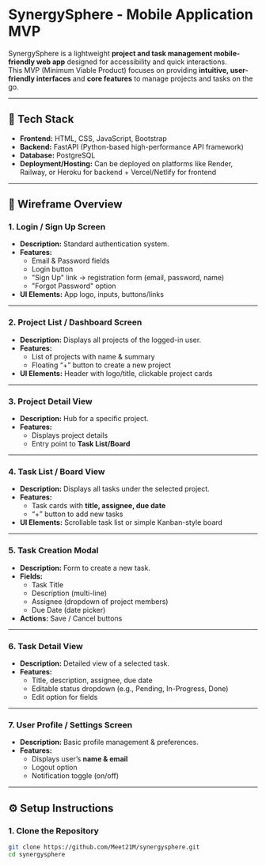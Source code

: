 # SynergySphere - Mobile Application MVP

SynergySphere is a lightweight **project and task management mobile-friendly web app** designed for accessibility and quick interactions.  
This MVP (Minimum Viable Product) focuses on providing **intuitive, user-friendly interfaces** and **core features** to manage projects and tasks on the go.

---

## 🚀 Tech Stack

- **Frontend:** HTML, CSS, JavaScript, Bootstrap  
- **Backend:** FastAPI (Python-based high-performance API framework)  
- **Database:** PostgreSQL  
- **Deployment/Hosting:** Can be deployed on platforms like Render, Railway, or Heroku for backend + Vercel/Netlify for frontend  

---

## 📱 Wireframe Overview

### 1. **Login / Sign Up Screen**
- **Description:** Standard authentication system.  
- **Features:**  
  - Email & Password fields  
  - Login button  
  - "Sign Up" link → registration form (email, password, name)  
  - "Forgot Password" option  
- **UI Elements:** App logo, inputs, buttons/links  

---

### 2. **Project List / Dashboard Screen**
- **Description:** Displays all projects of the logged-in user.  
- **Features:**  
  - List of projects with name & summary  
  - Floating “+” button to create a new project  
- **UI Elements:** Header with logo/title, clickable project cards  

---

### 3. **Project Detail View**
- **Description:** Hub for a specific project.  
- **Features:**  
  - Displays project details  
  - Entry point to **Task List/Board**  

---

### 4. **Task List / Board View**
- **Description:** Displays all tasks under the selected project.  
- **Features:**  
  - Task cards with **title, assignee, due date**  
  - “+” button to add new tasks  
- **UI Elements:** Scrollable task list or simple Kanban-style board  

---

### 5. **Task Creation Modal**
- **Description:** Form to create a new task.  
- **Fields:**  
  - Task Title  
  - Description (multi-line)  
  - Assignee (dropdown of project members)  
  - Due Date (date picker)  
- **Actions:** Save / Cancel buttons  

---

### 6. **Task Detail View**
- **Description:** Detailed view of a selected task.  
- **Features:**  
  - Title, description, assignee, due date  
  - Editable status dropdown (e.g., Pending, In-Progress, Done)  
  - Edit option for fields  

---

### 7. **User Profile / Settings Screen**
- **Description:** Basic profile management & preferences.  
- **Features:**  
  - Displays user’s **name & email**  
  - Logout option  
  - Notification toggle (on/off)  

---

## ⚙️ Setup Instructions

### 1. Clone the Repository
```bash
git clone https://github.com/Meet21M/synergysphere.git
cd synergysphere
